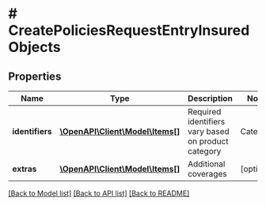 # # CreatePoliciesRequestEntryInsuredObjects

## Properties

Name | Type | Description | Notes
------------ | ------------- | ------------- | -------------
**identifiers** | [**\OpenAPI\Client\Model\Items[]**](Items.md) | Required identifiers vary based on product category    | Category | Required Identifiers |   |-----------|-------|   | CATEGORY_SMARTPHONE | SERIAL_NUMBER or (PRODUCT_NAME and INVOICE_NUMBER) or (PRODUCT_NAME and ORDER_NUMBER) |   | CATEGORY_TABLET | SERIAL_NUMBER or (PRODUCT_NAME and INVOICE_NUMBER) or (PRODUCT_NAME and ORDER_NUMBER) |   | CATEGORY_CAMERA | SERIAL_NUMBER or (PRODUCT_NAME and INVOICE_NUMBER) or (PRODUCT_NAME and ORDER_NUMBER) |   | CATEGORY_LAPTOP | SERIAL_NUMBER or (PRODUCT_NAME and INVOICE_NUMBER) or (PRODUCT_NAME and ORDER_NUMBER) |   | CATEGORY_MEL | SERIAL_NUMBER or (PRODUCT_NAME and INVOICE_NUMBER) or (PRODUCT_NAME and ORDER_NUMBER) |   | CATEGORY_SEL | SERIAL_NUMBER or (PRODUCT_NAME and INVOICE_NUMBER) or (PRODUCT_NAME and ORDER_NUMBER) |   | CATEGORY_PC_COMPONENTS | SERIAL_NUMBER or (PRODUCT_NAME and INVOICE_NUMBER) or (PRODUCT_NAME and ORDER_NUMBER) |   | CATEGORY_HOUSEHOLD_DEVICES | SERIAL_NUMBER or (PRODUCT_NAME and INVOICE_NUMBER) or (PRODUCT_NAME and ORDER_NUMBER) |   | CATEGORY_DIY | SERIAL_NUMBER or (PRODUCT_NAME and INVOICE_NUMBER) or (PRODUCT_NAME and ORDER_NUMBER) |   | CATEGORY_TIRES | SERIAL_NUMBER or (PRODUCT_NAME and INVOICE_NUMBER) or (PRODUCT_NAME and ORDER_NUMBER) |   | CATEGORY_FURNITURE | SERIAL_NUMBER or (PRODUCT_NAME and INVOICE_NUMBER) or (PRODUCT_NAME and ORDER_NUMBER) |   | CATEGORY_MUSIC | SERIAL_NUMBER or (PRODUCT_NAME and INVOICE_NUMBER) or (PRODUCT_NAME and ORDER_NUMBER) |   | CATEGORY_BABY_STROLLERS | SERIAL_NUMBER or (PRODUCT_NAME and INVOICE_NUMBER) or (PRODUCT_NAME and ORDER_NUMBER) |   | CATEGORY_SPORTS | SERIAL_NUMBER or (PRODUCT_NAME and INVOICE_NUMBER) or (PRODUCT_NAME and ORDER_NUMBER) |   | CATEGORY_CAR | LICENCE_PLATE_DISTRICT, LICENCE_PLATE_NUMBER |   | CATEGORY_BIKE | FRAME_NUMBER or (PRODUCT_NAME and INVOICE_NUMBER) or (PRODUCT_NAME and ORDER_NUMBER) |   | CATEGORY_PEDELEC | FRAME_NUMBER or (PRODUCT_NAME and INVOICE_NUMBER) or (PRODUCT_NAME and ORDER_NUMBER) |   | CATEGORY_GLASSES | FRAME_NUMBER or (PRODUCT_NAME and INVOICE_NUMBER) or (PRODUCT_NAME and ORDER_NUMBER) |   | CATEGORY_CYBER | n/a |   | CATEGORY_WATCH | n/a |   | CATEGORY_BUNDLE | n/a |   | CATEGORY_HEALTH_SUPPLEMENT | n/a |  Additionally, if a product has WARRANTY_EXTENSION coverage, also PURCHASE_DATE identifier is required. | [optional] 
**extras** | [**\OpenAPI\Client\Model\Items[]**](Items.md) | Additional coverages | [optional] 

[[Back to Model list]](../../README.md#documentation-for-models) [[Back to API list]](../../README.md#documentation-for-api-endpoints) [[Back to README]](../../README.md)


